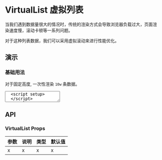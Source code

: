 # VirtualList 虚拟列表

当我们遇到数据量很大的情况时，传统的渲染方式会导致浏览器负载过大，页面渲染速度慢，滚动卡顿等一系列问题。

对于这种列表数据，我们可以采用虚拟滚动来进行性能优化。

## 演示

<script setup>
  import { VirtualList } from "../../src"

  const avatars = [
    'https://07akioni.oss-cn-beijing.aliyuncs.com/07akioni.jpeg',
    'https://avatars.githubusercontent.com/u/20943608?s=60&v=4',
    'https://avatars.githubusercontent.com/u/46394163?s=60&v=4',
    'https://avatars.githubusercontent.com/u/39197136?s=60&v=4',
    'https://avatars.githubusercontent.com/u/19239641?s=60&v=4'
  ]

  const items = Array.from({ length: 10000 }, (_, i) => ({
    key: `${i}`,
    value: i,
    avatar: avatars[i % avatars.length]
  }))
</script>

### 基础用法

对于固定高度, 一次性渲染 `10w` 条数据。

<ClientOnly>
  <CodePreview>
  <textarea lang="vue">
  <script setup>
  </script>
  <template>
  </template>
  </textarea>
  <template #preview>
    <div class="virtual-list-demo-container">
      <VirtualList :items="items" :item-size="42">
        <template  #default="{ item }">
          <img class="avatar" :src="item.avatar" alt="" style="display:inline-block;width:30px;border-radius:50%" />
          <span>{{ item.value }}</span>
        </template>
      </VirtualList>
    </div>

  </template>
  </CodePreview>
</ClientOnly>

## API

### VirtualList Props

<!-- prettier-ignore -->
| 参数 | 说明 | 类型 | 默认值 |
| --- | --- | --- | --- |
| x | x | x | x |
